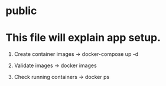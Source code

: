 # public

# This file will explain app setup.


1) Create container images
-> docker-compose up -d

2) Validate images
-> docker images

3) Check running containers
-> docker ps